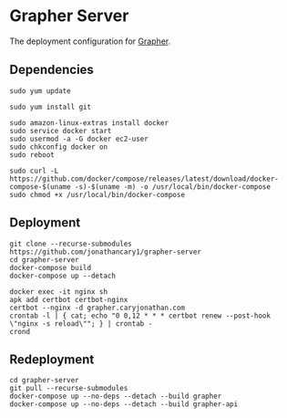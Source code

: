 # Grapher Server

The deployment configuration for [Grapher](https://grapher.caryjonathan.com/).

## Dependencies
```
sudo yum update
```
```
sudo yum install git
```
```
sudo amazon-linux-extras install docker
sudo service docker start
sudo usermod -a -G docker ec2-user
sudo chkconfig docker on
sudo reboot
```
```
sudo curl -L https://github.com/docker/compose/releases/latest/download/docker-compose-$(uname -s)-$(uname -m) -o /usr/local/bin/docker-compose
sudo chmod +x /usr/local/bin/docker-compose
```

## Deployment
```
git clone --recurse-submodules https://github.com/jonathancary1/grapher-server
cd grapher-server
docker-compose build
docker-compose up --detach
```
```
docker exec -it nginx sh
apk add certbot certbot-nginx
certbot --nginx -d grapher.caryjonathan.com
crontab -l | { cat; echo "0 0,12 * * * certbot renew --post-hook \"nginx -s reload\""; } | crontab -
crond
```

## Redeployment
```
cd grapher-server
git pull --recurse-submodules
docker-compose up --no-deps --detach --build grapher
docker-compose up --no-deps --detach --build grapher-api
```
